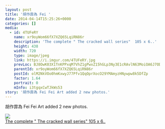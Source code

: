 ```yaml
---
layout: post
title: '胡作霏為 Fei ' 
date: 2014-04-14T15:25:26+0000 
categories: [] 
media:
  - id: 4TUFeRY
    name: xr9oyWom66fX7XZQ65LqiRN86r
    description: 'The complete " The cracked wall series"  105 x 6..'   
    height: 438
    width: 720
    type: image/jpeg
    link: https://i.imgur.com/4TUFeRY.jpg
    prevLoc: BJ8OwK03X1TnKPPxqM7VhZ1gPwxZ15hGLp3Ny3E1cRAvlN63MoiOA6J7ODOjIzM17YR5BOFYn9wNALBGfZxzAJ6L2VU8qZG39AK9uAZozxYOA9CrLwMjQlnOsQ34XPg4z8cLzGnrvoYkCYlj1YxVxvtyRNw9p8BxIj0XNkPPAzfD7mJL0nnXCzPZV7zkvPCWz2xmDglktgNPmPoJDzI3OEM8Q153cWzZMwQqzmSm5jxYMlNWTwjvgZWvYJs3AlNyRAOP
    parentId: xr9oyWom66fX7XZQ65LqiRN86r
    postId: olM2NkVOo0hmKxwyJ77Pfv1QqOprXocO29YMAmyzHNywpw8k5DfZp
    factor: 1.64
    portrait: 0
    mInfo: i3tgqxCwTJkWs53
story: '胡作霏為 Fei Fei Art added 2 new photos.'  
---
```


胡作霏為 Fei Fei Art added 2 new photos.


[//]: #media:  
<a href="https://i.imgur.com/4TUFeRY.jpg"><img class="postImage" src="https://i.imgur.com/4TUFeRYh.jpg" />  
The complete " The cracked wall series"
105 x 6..  
 </a>   
